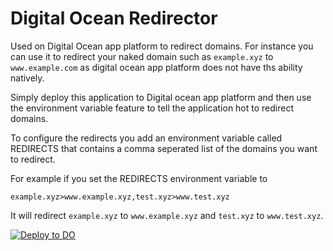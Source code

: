 # Digital Ocean Redirector
Used on Digital Ocean app platform to redirect domains. For instance you can use it to redirect your naked domain such as ```example.xyz``` to ```www.example.com``` as digital ocean app platform does not have ths ability natively.

Simply deploy this application to Digital ocean app platform and then use the environment variable feature to tell the application hot to redirect domains.

To configure the redirects you add an environment variable called REDIRECTS that contains a comma seperated list of the domains you want to redirect.

For example if you set the REDIRECTS environment variable to

```example.xyz>www.example.xyz,test.xyz>www.test.xyz```

It will redirect ```example.xyz``` to ```www.example.xyz``` and ```test.xyz``` to ```www.test.xyz```.

[![Deploy to DO](https://www.deploytodo.com/do-btn-blue.svg)](https://cloud.digitalocean.com/apps/new?repo=https://github.com/blafri/do_redirector/tree/main)


